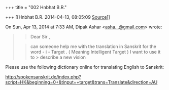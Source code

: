 +++
title = "002 Hnbhat B.R."

+++
[[Hnbhat B.R.	2014-04-13, 08:05:09 [Source](https://groups.google.com/g/samskrita/c/IqPmo2szjI0)]]



On Sun, Apr 13, 2014 at 7:33 AM, Dipak Ashar \<[asha...@gmail.com]()\> wrote:  

> 
> > 
> > 
> > Dear Sir ,  
>   
> > 
> > can someone help me with the translation in Sanskrit for the word -
> i - Target . ( Meaning Intelligent Target ) I want to use it to > describe a new vision  
>   
> > 
> > 

Please use the following dictionary online for translating English to Sanskrit:

  

<http://spokensanskrit.de/index.php?script=HK&beginning=0+&tinput=+target&trans=Translate&direction=AU>

  



